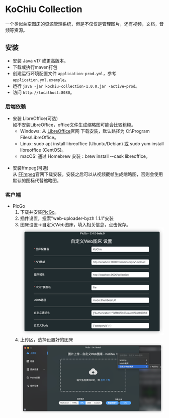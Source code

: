 # KoChiu Collection
一个类似兰空图床的资源管理系统，但是不仅仅是管理图片，还有视频，文档，音频等资源。<br>
## 安装
- 安装 Java v17 或更高版本。
- 下载或执行maven打包
- 创建运行环境配置文件 `application-prod.yml`，参考 `application.yml.example`。
- 运行 `java -jar kochiu-collection-1.0.0.jar -active=prod`。
- 访问 `http://localhost:8080`。
### 后端依赖
- 安装 LibreOffice(可选)<br>
如不安装LibreOffice，office文件生成缩略图可能会比较粗糙。
  - Windows: 从 [LibreOffice](https://www.libreoffice.org/)官网 下载安装，默认路径为 C:\Program Files\LibreOffice。
  - Linux: sudo apt install libreoffice (Ubuntu/Debian) 或 sudo yum install libreoffice (CentOS)。
  - macOS: 通过 Homebrew 安装：brew install --cask libreoffice。
    <br><br>
- 安装ffmpeg(可选)<br>
  从 [FFmpeg](https://ffmpeg.org/)官网下载安装。安装之后可以从视频截帧生成缩略图，否则会使用默认的图标代替缩略图。<br>

### 客户端
- PicGo
  1. 下载并安装[PicGo](https://github.com/Molunerfinn/PicGo)。
  2. 插件设置，搜索"web-uploader-byzh 1.1.1"安装
  3. 图床设置->自定义Web图床，填入相关信息，点击保存。
![img.png](docs/img.png)
  4. 上传区，选择设置好的图床
  ![img_1.png](docs/img_1.png)